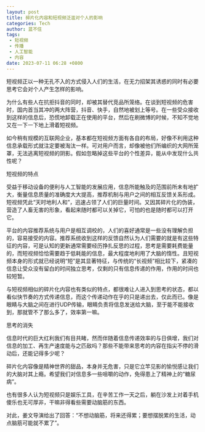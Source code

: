 ```yaml
---
layout: post
title: 碎片化内容和短视频泛滥对个人的影响
categories: Tech
author: 蓝不住
tags: 
 - 短视频
 - 传播
 - 人工智能
 - 内容
date: 2023-07-11 06:28 +0800
---
```


短视频正以一种无孔不入的方式侵入人们的生活，在无力招架其诱惑的同时有必要思考它会对个人产生怎样的影响。

为什么有些人在抗拒抖音的同时，却被其替代竞品所笼络。在谈到短视频的危害时，国内首当其冲的两大阵营，抖音、快手，自然地被划上等号。在一些受众接收到这样的信息后，恐慌地卸载正在使用的平台，然后在刷微博的时候，不知不觉地又在一下一下地上滑着短视频。

如今稍有规模的互联网企业，基本都在短视频方面有各自的布局，好像不利用这种信息承载形式就注定要被淘汰一样。可对用户而言，却像被他们所编织的大网所笼罩，无法逃离短视频的阴影。假如忽略掉这些平台的个性差异，能从中发现什么共性呢？

短视频的特点

受益于移动设备的便利与人工智能的发展应用，信息所能触及的范围前所未有地扩大，衡量信息质量的准确度大大提高，推荐机制与用户之间的相互反馈关系形成。短视频凭此“天时地利人和”，迅速占领了人们的巨量时间。又因其碎片化的伪装，营造了人畜无害的形象，看起来随时都可以关掉它，可怕的也是随时都可以打开它。

平台的内容推荐系统与用户是相互调校的，人们的喜好通常是一些没有理解负担的，容易接受的内容。推荐系统收到这样的反馈自然认为人们需要的就是有这些特征的内容，可是认知的更新通常需要经历挣扎反思的过程，思考是需要耗费能量的，而短视频恰恰需要趋于低耗能的信息，最大程度地利用了大脑的惰性。且短视频本身的形式就已经说明“短”是其显著特征，与传统的“长视频”相比较下，紧凑的信息让受众没有留白的时间独立思考，仅剩的只有信息传递的作用，作用的时间也较短暂。

与短视频相似的碎片化内容也有类似的特点，都很难让人进入到思考的状态，都以看似快节奏的方式传递信息，而这个传递动作在乎的只是递出去，仅此而已。像是眼睛与大脑之间在进行UDP传输，眼睛负责将信息发送给大脑，至于能不能接收到，那就管不了那么多了，效率第一嘛。

思考的消失

信息时代的巨大红利我们有目共睹，然而伴随着信息传递效率的与日俱增，我们对信息的加工、再生产速度能与之匹敌吗？那些不能带来思考的内容在指尖不停的滑动后，还能记得多少呢？

碎片化内容像是精神世界的甜品，本身并无危害，只是它立竿见影的愉悦感让我们的大脑对其上瘾。希望我们对信息多一些咀嚼的动作，免得患上了精神上的“糖尿病”。

也有很多人认为短视频只是娱乐工具，在辛苦工作一天之后，躺在沙发上对着手机傻乐也无可厚非，干嘛非得看些需要动脑筋的东西。

对此，姜文导演给出了回答：“不想动脑筋，将来还得累；要想摆脱累的生活，动点脑筋可能就不累了”。